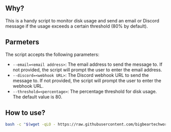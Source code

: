 ## Why?

This is a handy script to monitor disk usage and send an email or Discord message if the usage exceeds a certain threshold (80% by default).

## Parmeters

The script accepts the following parameters:

- `--email=<email address>`: The email address to send the message to. If not provided, the script will prompt the user to enter the email address.
- `--discord=<webhook URL>`: The Discord webhook URL to send the message to. If not provided, the script will prompt the user to enter the webhook URL.
- `--threshold=<percentage>`: The percentage threshold for disk usage. The default value is 80.

## How to use?

```bash
bash -c "$(wget -qLO - https://raw.githubusercontent.com/bigbeartechworld/big-bear-scripts/master/disk-usage-monitor/run.sh)"
```
